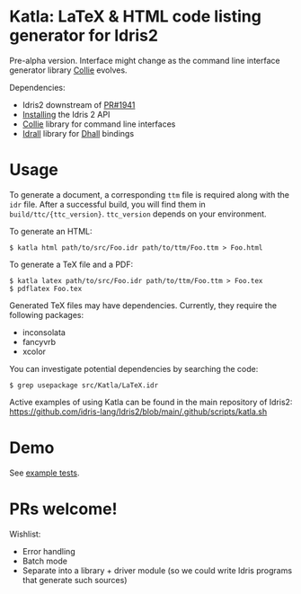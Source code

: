# Katla: LaTeX & HTML code listing generator for Idris2

Pre-alpha version. Interface might change as the command line
interface generator library [Collie](https://github.com/ohad/collie)
evolves.

Dependencies:
+ Idris2 downstream of [PR#1941](https://github.com/idris-lang/Idris2/pull/1941)
+ [Installing](https://github.com/idris-lang/Idris2/blob/master/INSTALL.md#6-optional-installing-the-idris-2-api) the Idris 2 API
+ [Collie](https://github.com/ohad/collie) library for command line interfaces
+ [Idrall](https://github.com/alexhumphreys/idrall) library for
  [Dhall](https://dhall-lang.org/) bindings

# Usage

To generate a document, a corresponding `ttm` file is required along with the `idr` file.
After a successful build, you will find them in `build/ttc/{ttc_version}`.
`ttc_version` depends on your environment.

To generate an HTML:

```console
$ katla html path/to/src/Foo.idr path/to/ttm/Foo.ttm > Foo.html
```

To generate a TeX file and a PDF:

```console
$ katla latex path/to/src/Foo.idr path/to/ttm/Foo.ttm > Foo.tex
$ pdflatex Foo.tex
```

Generated TeX files may have dependencies.
Currently, they require the following packages:

- inconsolata
- fancyvrb
- xcolor

You can investigate potential dependencies by searching the code:

```console
$ grep usepackage src/Katla/LaTeX.idr
```

Active examples of using Katla can be found in the main repository of Idris2:  
https://github.com/idris-lang/Idris2/blob/main/.github/scripts/katla.sh

# Demo
See [example tests](./tests/examples).

# PRs welcome!

Wishlist:

+ Error handling
+ Batch mode
+ Separate into a library + driver module (so we could write Idris programs that generate such sources)
